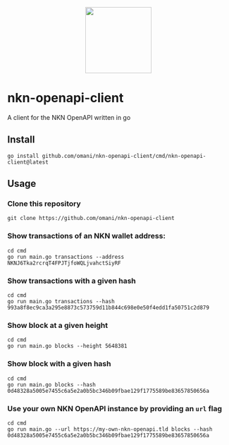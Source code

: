 <p align="center"><img src="https://avatars0.githubusercontent.com/u/64492989?s=200&v=4" width="150"></p>

# nkn-openapi-client
A client for the NKN OpenAPI written in go

## Install
`go install github.com/omani/nkn-openapi-client/cmd/nkn-openapi-client@latest`


## Usage
### Clone this repository
`git clone https://github.com/omani/nkn-openapi-client`

### Show transactions of an NKN wallet address:
```
cd cmd
go run main.go transactions --address NKNJ6Tka2rcrqT4FPJTjfoWQLjvahctSiyRF
```

### Show transactions with a given hash
```
cd cmd
go run main.go transactions --hash 993a8f8ec9ca3a295e8873c573759d11b844c698e0e50f4edd1fa50751c2d879
```

### Show block at a given height
```
cd cmd
go run main.go blocks --height 5648381
```

### Show block with a given hash
```
cd cmd
go run main.go blocks --hash 0d48328a5005e7455c6a5e2a0b5bc346b09fbae129f1775589be83657850656a
```

### Use your own NKN OpenAPI instance by providing an `url` flag
```
cd cmd
go run main.go --url https://my-own-nkn-openapi.tld blocks --hash 0d48328a5005e7455c6a5e2a0b5bc346b09fbae129f1775589be83657850656a
```
